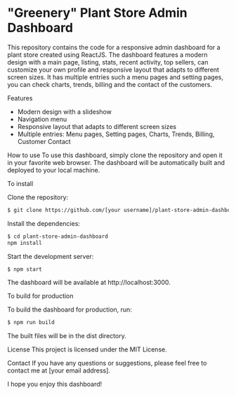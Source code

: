 # "Greenery" Plant Store Admin Dashboard
This repository contains the code for a responsive admin dashboard for a plant store created using ReactJS. The dashboard features a modern design with a main page, listing, stats, recent activity, top sellers, can customize your own profile and responsive layout that adapts to different screen sizes. It has multiple entries such a menu pages and setting pages, you can check charts, trends, billing and the contact of the customers.

Features
* Modern design with a slideshow
* Navigation menu
* Responsive layout that adapts to different screen sizes
* Multiple entries: Menu pages, Setting pages, Charts, Trends, Billing, Customer Contact

How to use
To use this dashboard, simply clone the repository and open it in your favorite web browser. The dashboard will be automatically built and deployed to your local machine.

To install

Clone the repository:
```sh
$ git clone https://github.com/[your username]/plant-store-admin-dashboard.git
```

Install the dependencies:
```sh
$ cd plant-store-admin-dashboard
npm install
```

Start the development server:
```sh
$ npm start
```

The dashboard will be available at http://localhost:3000.

To build for production

To build the dashboard for production, run:
```sh
$ npm run build
```

The built files will be in the dist directory.

License
This project is licensed under the MIT License.

Contact
If you have any questions or suggestions, please feel free to contact me at [your email address].

I hope you enjoy this dashboard!
